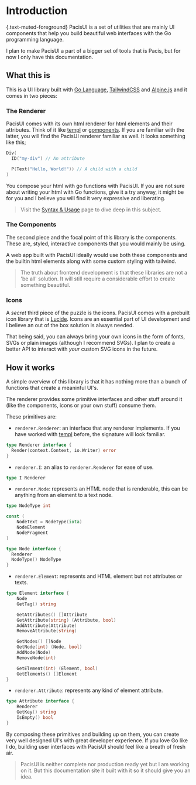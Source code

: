 # Introduction

{.text-muted-foreground}
PacisUI is a set of utilities that are mainly UI components that help you build beautiful web interfaces with the Go programming language.

I plan to make PacisUI a part of a bigger set of tools that is Pacis, but for now I only have this documentation.

## What this is

This is a UI library built with [Go Language](https://go.dev/), [TailwindCSS](https://tailwindcss.com/) and [Alpine.js](https://alpinejs.dev/) and it comes in two pieces:

### The Renderer

PacisUI comes with its own html renderer for html elements and their attributes. Think of it like [templ](https://templ.guide/) or [gomponents](https://www.gomponents.com/). If you are familiar with the latter, you will find the PacisUI renderer familiar as well. It looks something like this;

```go
Div(
  ID("my-div") // An attribute

  P(Text("Hello, World!")) // A child with a child
)
```

You compose your html with go functions with PacisUI. If you are not sure about writing your html with Go functions, give it a try anyway, it might be for you and I believe you will find it very expressive and liberating. 

> Visit the [Syntax & Usage](/docs/syntax-usage) page to dive deep in this subject.

### The Components

The second piece and the focal point of this library is the components. These are, styled, interactive components that you would mainly be using.

A web app built with PacisUI ideally would use both these components and the builtin html elements along with some custom styling with tailwind. 

> The truth about frontend development is that these libraries are not a 'be all' solution. It will still require a considerable effort to create something beautiful.

### Icons

A *secret* third piece of the puzzle is the icons. PacisUI comes with a prebuilt icon library that is [Lucide](https://lucide.dev/). Icons are an essential part of UI development and I believe an out of the box solution is always needed.

That being said, you can always bring your own icons in the form of fonts, SVGs or plain images (although I recommend SVGs). I plan to create a better API to interact with *your* custom SVG icons in the future.

## How it works

A simple overview of this library is that it has nothing more than a bunch of functions that create a meaninful UI's.

The renderer provides some primitive interfaces and other stuff around it (like the components, icons or your own stuff) consume them.

These primitives are:

- `renderer.Renderer`: an interface that any renderer implements. If you have worked with [templ](https://templ.guide/) before, the signature will look familiar.


```go
type Renderer interface {
  Render(context.Context, io.Writer) error
}
```

- `renderer.I`: an alias to `renderer.Renderer` for ease of use.

```go
type I Renderer
```

- `renderer.Node`: represents an HTML node that is renderable, this can be anything from an element to a text node.

```go
type NodeType int

const (
	NodeText = NodeType(iota)
	NodeElement
	NodeFragment
)

type Node interface {
  Renderer
  NodeType() NodeType
}
```

- `renderer.Element`: represents and HTML element but not attributes or texts.

```go
type Element interface {
	Node
	GetTag() string

	GetAttributes() []Attribute
	GetAttribute(string) (Attribute, bool)
	AddAttribute(Attribute)
	RemoveAttribute(string)

	GetNodes() []Node
	GetNode(int) (Node, bool)
	AddNode(Node)
	RemoveNode(int)

	GetElement(int) (Element, bool)
	GetElements() []Element
}
```

- `renderer.Attribute`: represents any kind of element attribute.

```go
type Attribute interface {
	Renderer
	GetKey() string
	IsEmpty() bool
}
```

By composing these primitives and building up on them, you can create very well designed UI's with great developer experience. If you love Go like I do, building user interfaces with PacisUI should feel like a breath of fresh air.

> PacisUI is neither complete nor production ready yet but I am working on it. But this documentation site it built with it so it should give you an idea.